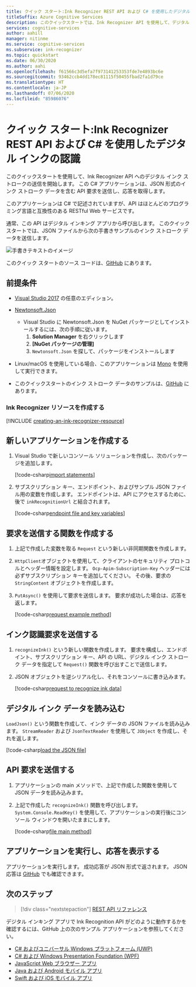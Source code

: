 ```yaml
---
title: クイック スタート:Ink Recognizer REST API および C# を使用したデジタル インクの認識
titleSuffix: Azure Cognitive Services
description: このクイックスタートでは、Ink Recognizer API を使用して、デジタル インク ストロークの認識を開始します。
services: cognitive-services
author: aahill
manager: nitinme
ms.service: cognitive-services
ms.subservice: ink-recognizer
ms.topic: quickstart
ms.date: 06/30/2020
ms.author: aahi
ms.openlocfilehash: f61566c3d5efa7f973141253353fde7e4893bc6e
ms.sourcegitcommit: 93462ccb4dd178ec81115f50455fbad2fa1d79ce
ms.translationtype: HT
ms.contentlocale: ja-JP
ms.lasthandoff: 07/06/2020
ms.locfileid: "85986076"
---
```

# <a name="quickstart-recognize-digital-ink-with-the-ink-recognizer-rest-api-and-c"></a>クイック スタート:Ink Recognizer REST API および C# を使用したデジタル インクの認識

このクイックスタートを使用して、Ink Recognizer API へのデジタル インク ストロークの送信を開始します。 この C# アプリケーションは、JSON 形式のインク ストローク データを含む API 要求を送信し、応答を取得します。

このアプリケーションは C# で記述されていますが、API はほとんどのプログラミング言語と互換性のある RESTful Web サービスです。

通常、この API はデジタル インキング アプリから呼び出します。 このクイックスタートでは、JSON ファイルから次の手書きサンプルのインク ストローク データを送信します。

![手書きテキストのイメージ](../media/handwriting-sample.jpg)

このクイック スタートのソース コードは、[GitHub](https://go.microsoft.com/fwlink/?linkid=2089502) にあります。

## <a name="prerequisites"></a>前提条件

- [Visual Studio 2017](https://visualstudio.microsoft.com/downloads/) の任意のエディション。
- [Newtonsoft.Json](https://www.newtonsoft.com/json)
    - Visual Studio に Newtonsoft.Json を NuGet パッケージとしてインストールするには、次の手順に従います。
        1. **Solution Manager** を右クリックします
        2. **[NuGet パッケージの管理]**
        3. `Newtonsoft.Json` を探して、パッケージをインストールします
- Linux/macOS を使用している場合、このアプリケーションは [Mono](https://www.mono-project.com/) を使用して実行できます。

- このクイックスタートのインク ストローク データのサンプルは、[GitHub](https://github.com/Azure-Samples/cognitive-services-REST-api-samples/blob/master/dotnet/Vision/InkRecognition/quickstart/example-ink-strokes.json) にあります。

### <a name="create-an-ink-recognizer-resource"></a>Ink Recognizer リソースを作成する

[!INCLUDE [creating-an-ink-recognizer-resource](../includes/setup-instructions.md)]

## <a name="create-a-new-application"></a>新しいアプリケーションを作成する

1. Visual Studio で新しいコンソール ソリューションを作成し、次のパッケージを追加します。 
    
    [!code-csharp[import statements](~/cognitive-services-rest-samples/dotnet/Vision/InkRecognition/quickstart/recognizeInk.cs?name=imports)]

2. サブスクリプション キー、エンドポイント、およびサンプル JSON ファイル用の変数を作成します。 エンドポイントは、API にアクセスするために、後で `inkRecognitionUrl` と結合されます。 

    [!code-csharp[endpoint file and key variables](~/cognitive-services-rest-samples/dotnet/Vision/InkRecognition/quickstart/recognizeInk.cs?name=vars)]

## <a name="create-a-function-to-send-requests"></a>要求を送信する関数を作成する

1. 上記で作成した変数を取る `Request` という新しい非同期関数を作成します。

2. `HttpClient`オブジェクトを使用して、クライアントのセキュリティ プロトコルとヘッダー情報を設定します。 `Ocp-Apim-Subscription-Key` ヘッダーには必ずサブスクリプション キーを追加してください。 その後、要求の `StringContent` オブジェクトを作成します。
 
3. `PutAsync()` を使用して要求を送信します。 要求が成功した場合は、応答を返します。  
    
    [!code-csharp[request example method](~/cognitive-services-rest-samples/dotnet/Vision/InkRecognition/quickstart/recognizeInk.cs?name=request)]

## <a name="send-an-ink-recognition-request"></a>インク認識要求を送信する

1. `recognizeInk()` という新しい関数を作成します。 要求を構成し、エンドポイント、サブスクリプション キー、API の URL、デジタル インク ストローク データを指定して `Request()` 関数を呼び出すことで送信します。

2. JSON オブジェクトを逆シリアル化し、それをコンソールに書き込みます。 
    
    [!code-csharp[request to recognize ink data](~/cognitive-services-rest-samples/dotnet/Vision/InkRecognition/quickstart/recognizeInk.cs?name=recognize)]

## <a name="load-your-digital-ink-data"></a>デジタル インク データを読み込む

`LoadJson()` という関数を作成して、インク データの JSON ファイルを読み込みます。 `StreamReader` および `JsonTextReader` を使用して `JObject` を作成し、それを返します。

[!code-csharp[load the JSON file](~/cognitive-services-rest-samples/dotnet/Vision/InkRecognition/quickstart/recognizeInk.cs?name=loadJson)]

## <a name="send-the-api-request"></a>API 要求を送信する

1. アプリケーションの main メソッドで、上記で作成した関数を使用して JSON データを読み込みます。 

2. 上記で作成した `recognizeInk()` 関数を呼び出します。 `System.Console.ReadKey()` を使用して、アプリケーションの実行後にコンソール ウィンドウを開いたままにします。
    
    [!code-csharp[file main method](~/cognitive-services-rest-samples/dotnet/Vision/InkRecognition/quickstart/recognizeInk.cs?name=main)]


## <a name="run-the-application-and-view-the-response"></a>アプリケーションを実行し、応答を表示する

アプリケーションを実行します。 成功応答が JSON 形式で返されます。 JSON 応答は [GitHub](https://github.com/Azure-Samples/cognitive-services-REST-api-samples/blob/master/dotnet/Vision/InkRecognition/quickstart/example-response.json) でも確認できます。


## <a name="next-steps"></a>次のステップ

> [!div class="nextstepaction"]
> [REST API リファレンス](https://go.microsoft.com/fwlink/?linkid=2089907)


デジタル インキング アプリで Ink Recognition API がどのように動作するかを確認するには、GitHub 上の次のサンプル アプリケーションを参照してください。
* [C# およびユニバーサル Windows プラットフォーム (UWP)](https://go.microsoft.com/fwlink/?linkid=2089803)  
* [C# および Windows Presentation Foundation (WPF)](https://go.microsoft.com/fwlink/?linkid=2089804)
* [JavaScript Web ブラウザー アプリ](https://go.microsoft.com/fwlink/?linkid=2089908)       
* [Java および Android モバイル アプリ](https://go.microsoft.com/fwlink/?linkid=2089906)
* [Swift および iOS モバイル アプリ](https://go.microsoft.com/fwlink/?linkid=2089805)
